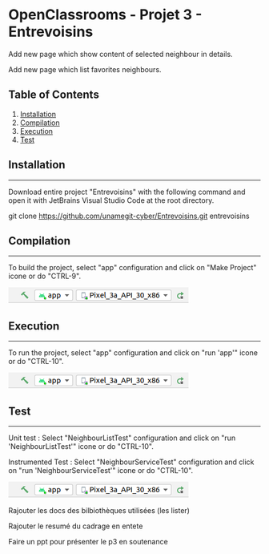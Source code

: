 # OpenClassrooms - Projet 3 - Entrevoisins

Add new page which show content of selected neighbour in details.

Add new page which list favorites neighbours.

## Table of Contents
1. [Installation](#installation)
2. [Compilation](#compilation)
3. [Execution](#execution)
4. [Test](#test)

## Installation
***

Download entire project "Entrevoisins" with the following command and open it with JetBrains Visual Studio Code at the root directory.

git clone https://github.com/unamegit-cyber/Entrevoisins.git entrevoisins

## Compilation
***

To build the project, select "app" configuration and click on "Make Project" icone or do "CTRL-9".

![alt text](https://github.com/unamegit-cyber/Entrevoisins/blob/master/blob/makeproject.png)


## Execution
***

To run the project, select "app" configuration and click on "run 'app'" icone or do "CTRL-10".

![alt text](https://github.com/unamegit-cyber/Entrevoisins/blob/master/blob/makeproject.png)

## Test
***

Unit test : Select "NeighbourListTest" configuration and click on "run 'NeighbourListTest'" icone or do "CTRL-10".

Instrumented Test : Select "NeighbourServiceTest" configuration and click on "run 'NeighbourServiceTest'" icone or do "CTRL-10".

![alt text](https://github.com/unamegit-cyber/Entrevoisins/blob/master/blob/makeproject.png)





 
 
 Rajouter les docs des bilbiothèques utilisées (les lister)
 
 Rajouter le resumé du cadrage en entete
 
 
 Faire un ppt pour présenter le p3 en soutenance
 
 
